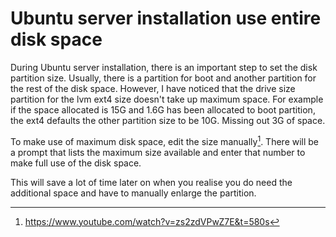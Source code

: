 # Ubuntu server installation use entire disk space

During Ubuntu server installation, there is an important step to set the
disk partition size. Usually, there is a partition for boot and another
partition for the rest of the disk space. However, I have noticed that
the drive size partition for the lvm ext4 size doesn't take up maximum
space. For example if the space allocated is 15G and 1.6G has been
allocated to boot partition, the ext4 defaults the other partition size
to be 10G. Missing out 3G of space.

To make use of maximum disk space, edit the size manually[^1]. There will be
a prompt that lists the maximum size available and enter that number to
make full use of the disk space.

This will save a lot of time later on when you realise you do need the
additional space and have to manually enlarge the partition.

[^1]:https://www.youtube.com/watch?v=zs2zdVPwZ7E&t=580s
